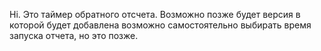 Hi. Это таймер обратного отсчета. Возможно позже будет версия в которой будет добавлена возможно самостоятельно выбирать время запуска отчета, но это позже.
